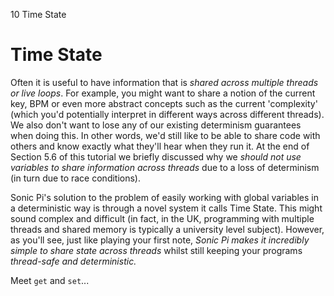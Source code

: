 10 Time State

# Time State

Often it is useful to have information that is *shared across multiple
threads or live loops*. For example, you might want to share a notion of
the current key, BPM or even more abstract concepts such as the current
'complexity' (which you'd potentially interpret in different ways across
different threads). We also don't want to lose any of our existing
determinism guarantees when doing this. In other words, we'd still like
to be able to share code with others and know exactly what they'll hear
when they run it. At the end of Section 5.6 of this tutorial we briefly
discussed why we *should not use variables to share information across
threads* due to a loss of determinism (in turn due to race conditions).

Sonic Pi's solution to the problem of easily working with global
variables in a deterministic way is through a novel system it calls Time State. This
might sound complex and difficult (in fact, in the UK, programming with
multiple threads and shared memory is typically a university level
subject). However, as you'll see, just like playing your first note,
*Sonic Pi makes it incredibly simple to share state across threads*
whilst still keeping your programs *thread-safe and deterministic.*

Meet `get` and `set`...
